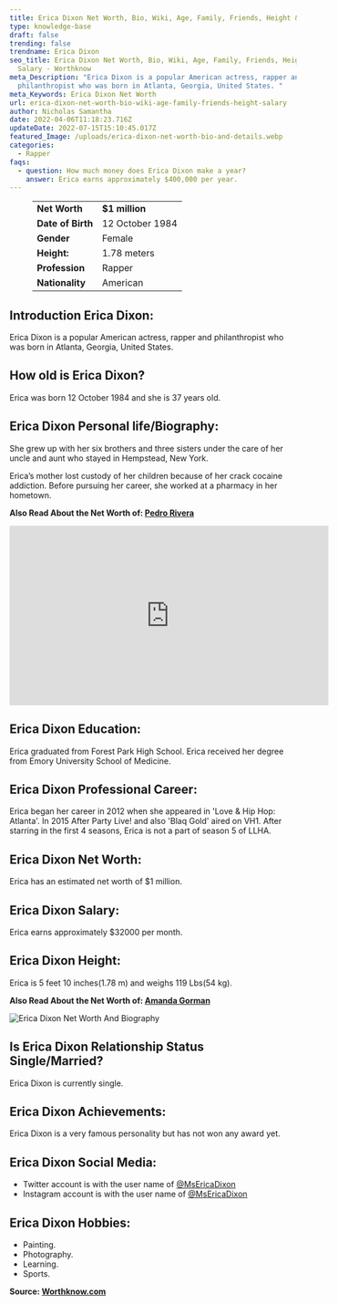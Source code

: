 ```yaml
---
title: Erica Dixon Net Worth, Bio, Wiki, Age, Family, Friends, Height & Salary
type: knowledge-base
draft: false
trending: false
trendname: Erica Dixon
seo_title: Erica Dixon Net Worth, Bio, Wiki, Age, Family, Friends, Height &
  Salary - Worthknow
meta_Description: "Erica Dixon is a popular American actress, rapper and
  philanthropist who was born in Atlanta, Georgia, United States. "
meta_Keywords: Erica Dixon Net Worth
url: erica-dixon-net-worth-bio-wiki-age-family-friends-height-salary
author: Nicholas Samantha
date: 2022-04-06T11:18:23.716Z
updateDate: 2022-07-15T15:10:45.017Z
featured_Image: /uploads/erica-dixon-net-worth-bio-and-details.webp
categories:
  - Rapper
faqs:
  - question: How much money does Erica Dixon make a year?
    answer: Erica earns approximately $400,000 per year.
---
```

<figure class="wp-block-table is-style-stripes">
  <table>
    <tbody>
      <tr>
        <td>
          <strong>Net Worth</strong>
        </td>
        <td>
          <strong>$1 million</strong>
        </td>
      </tr>
      <tr>
        <td>
          <strong>Date of Birth</strong>
        </td>
        <td>12 October 1984 </td>
      </tr>
      <tr>
        <td>
          <strong>Gender</strong>
        </td>
        <td>Female</td>
      </tr>
      <tr>
        <td>
          <strong>Height:</strong>
        </td>
        <td>1.78 meters</td>
      </tr>
      <tr>
        <td>
          <strong>Profession</strong>
        </td>
        <td>Rapper</td>
      </tr>
      <tr>
        <td>
          <strong>Nationality</strong>
        </td>
        <td>American</td>
      </tr>
    </tbody>
  </table>
</figure>

## **Introduction Erica Dixon:**

Erica Dixon is a popular American actress, rapper and philanthropist who was born in Atlanta, Georgia, United States. 

## **How old is Erica Dixon?**

Erica was born 12 October 1984 and she is 37 years old.

## **Erica Dixon Personal life/Biography:**

She grew up with her six brothers and three sisters under the care of her uncle and aunt who stayed in Hempstead, New York.

Erica’s mother lost custody of her children because of her crack cocaine addiction. Before pursuing her career, she worked at a pharmacy in her hometown.

**Also Read About the Net Worth of: <a href="https://worthknow.com/pedro-rivera-net-worth-bio-wiki-age-family-friends-height-salary/" target="_blank" rel="noopener">Pedro Rivera</a>**

<iframe width="560" height="315" src="https://www.youtube.com/embed/bk5fjszvcdQ" title="YouTube video player" frameborder="0" allow="accelerometer; autoplay; clipboard-write; encrypted-media; gyroscope; picture-in-picture" allowfullscreen></iframe>

## **Erica Dixon Education:**

Erica graduated from Forest Park High School. Erica received her degree from Emory University School of Medicine.

## **Erica Dixon Professional Career:**

Erica began her career in 2012 when she appeared in 'Love & Hip Hop: Atlanta'. In 2015 After Party Live! and also 'Blaq Gold' aired on VH1. After starring in the first 4 seasons, Erica is not a part of season 5 of LLHA.

## **Erica Dixon Net Worth:**

Erica has an estimated net worth of $1 million.

## **Erica Dixon Salary:**

Erica earns approximately $32000 per month.

## **Erica Dixon Height:**

Erica is 5 feet 10 inches(1.78 m) and weighs 119 Lbs(54 kg).

**Also Read About the Net Worth of: <a href="https://worthknow.com/amanda-gorman-net-worth-bio-wiki-age-family-friends-height-salary/" target="_blank" rel="noopener">Amanda Gorman</a>**

![Erica Dixon Net Worth And Biography](/uploads/erica-dixon-net-worth-.webp)

## **Is Erica Dixon Relationship Status Single/Married?**

Erica Dixon is currently single.

## **Erica Dixon Achievements:**

Erica Dixon is a very famous personality but has not won any award yet.

## **Erica Dixon Social Media:**

* Twitter account is with the user name of <a href="https://twitter.com/MsEricaDixon" target="_blank" rel="nofollow" rel="noopener">@MsEricaDixon</a>
* Instagram account is with the user name of <a href="https://www.instagram.com/msericadixon/" target="_blank" rel="nofollow" rel="noopener">@MsEricaDixon</a>

## **Erica Dixon Hobbies:**

* Painting.
* Photography.
* Learning.
* Sports.

**Source: <a href="https://worthknow.com/" target="_blank" rel="noopener">Worthknow.com</a>**